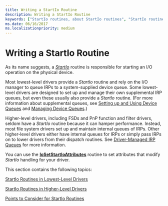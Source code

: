 ```yaml
---
title: Writing a StartIo Routine
description: Writing a StartIo Routine
keywords: ["StartIo routines, about StartIo routines", "StartIo routines, writing", "starting I/O operations", "I/O operation starting WDK kernel", "IRPs WDK kernel , queuing", "queuing IRPs", "dequeuing IRPs"]
ms.date: 06/16/2017
ms.localizationpriority: medium
---
```


# Writing a StartIo Routine





As its name suggests, a [*StartIo*](/windows-hardware/drivers/ddi/wdm/nc-wdm-driver_startio) routine is responsible for starting an I/O operation on the physical device.

Most lowest-level drivers provide a *StartIo* routine and rely on the I/O manager to queue IRPs to a system-supplied device queue. Some lowest-level drivers are designed to set up and manage their own supplemental IRP queues, but even these usually also provide a *StartIo* routine. (For more information about supplemental queues, see [Setting up and Using Device Queues](setting-up-and-using-device-queues.md) and [Managing Device Queues](managing-device-queues.md).)

Higher-level drivers, including FSDs and PnP function and filter drivers, seldom have a *StartIo* routine because it can hamper performance. Instead, most file system drivers set up and maintain internal queues of IRPs. Other higher-level drivers either have internal queues for IRPs or simply pass IRPs on to lower drivers from their dispatch routines. See [Driver-Managed IRP Queues](driver-managed-irp-queues.md) for more information.

You can use the [**IoSetStartIoAttributes**](/windows-hardware/drivers/ddi/ntifs/nf-ntifs-iosetstartioattributes) routine to set attributes that modify *StartIo* handling for your driver.

This section contains the following topics:

[StartIo Routines in Lowest-Level Drivers](startio-routines-in-lowest-level-drivers.md)

[StartIo Routines in Higher-Level Drivers](startio-routines-in-higher-level-drivers.md)

[Points to Consider for StartIo Routines](points-to-consider-for-startio-routines.md)

 

